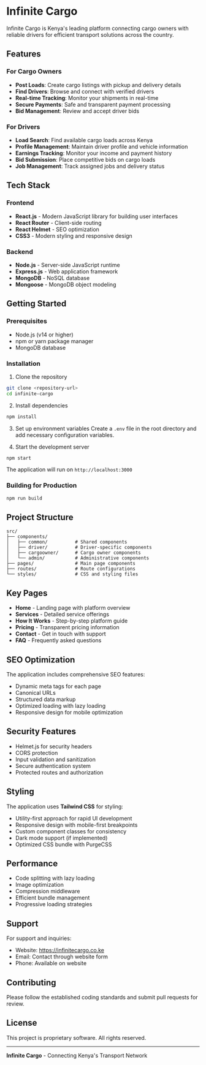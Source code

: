 # Infinite Cargo

Infinite Cargo is Kenya's leading platform connecting cargo owners with reliable drivers for efficient transport solutions across the country.

## Features

### For Cargo Owners

- **Post Loads**: Create cargo listings with pickup and delivery details
- **Find Drivers**: Browse and connect with verified drivers
- **Real-time Tracking**: Monitor your shipments in real-time
- **Secure Payments**: Safe and transparent payment processing
- **Bid Management**: Review and accept driver bids

### For Drivers

- **Load Search**: Find available cargo loads across Kenya
- **Profile Management**: Maintain driver profile and vehicle information
- **Earnings Tracking**: Monitor your income and payment history
- **Bid Submission**: Place competitive bids on cargo loads
- **Job Management**: Track assigned jobs and delivery status

## Tech Stack

### Frontend

- **React.js** - Modern JavaScript library for building user interfaces
- **React Router** - Client-side routing
- **React Helmet** - SEO optimization
- **CSS3** - Modern styling and responsive design

### Backend

- **Node.js** - Server-side JavaScript runtime
- **Express.js** - Web application framework
- **MongoDB** - NoSQL database
- **Mongoose** - MongoDB object modeling

## Getting Started

### Prerequisites

- Node.js (v14 or higher)
- npm or yarn package manager
- MongoDB database

### Installation

1. Clone the repository

```bash
git clone <repository-url>
cd infinite-cargo
```

2. Install dependencies

```bash
npm install
```

3. Set up environment variables
Create a `.env` file in the root directory and add necessary configuration variables.

4. Start the development server

```bash
npm start
```

The application will run on `http://localhost:3000`

### Building for Production

```bash
npm run build
```

## Project Structure

```
src/
├── components/
│   ├── common/          # Shared components
│   ├── driver/          # Driver-specific components
│   ├── cargoowner/      # Cargo owner components
│   └── admin/           # Administrative components
├── pages/               # Main page components
├── routes/              # Route configurations
└── styles/              # CSS and styling files
```

## Key Pages

- **Home** - Landing page with platform overview
- **Services** - Detailed service offerings
- **How It Works** - Step-by-step platform guide
- **Pricing** - Transparent pricing information
- **Contact** - Get in touch with support
- **FAQ** - Frequently asked questions

## SEO Optimization

The application includes comprehensive SEO features:

- Dynamic meta tags for each page
- Canonical URLs
- Structured data markup
- Optimized loading with lazy loading
- Responsive design for mobile optimization

## Security Features

- Helmet.js for security headers
- CORS protection
- Input validation and sanitization
- Secure authentication system
- Protected routes and authorization

## Styling

The application uses **Tailwind CSS** for styling:

- Utility-first approach for rapid UI development
- Responsive design with mobile-first breakpoints
- Custom component classes for consistency
- Dark mode support (if implemented)
- Optimized CSS bundle with PurgeCSS

## Performance

- Code splitting with lazy loading
- Image optimization
- Compression middleware
- Efficient bundle management
- Progressive loading strategies

## Support

For support and inquiries:

- Website: <https://infinitecargo.co.ke>
- Email: Contact through website form
- Phone: Available on website

## Contributing

Please follow the established coding standards and submit pull requests for review.

## License

This project is proprietary software. All rights reserved.

---

**Infinite Cargo** - Connecting Kenya's Transport Network
